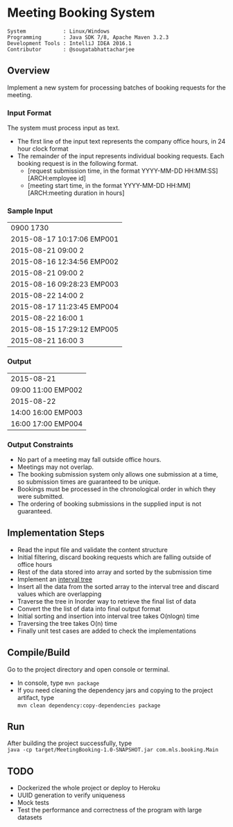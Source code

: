 # Meeting Booking System

```
System            : Linux/Windows
Programming       : Java SDK 7/8, Apache Maven 3.2.3
Development Tools : IntelliJ IDEA 2016.1
Contributor       : @sougatabhattacharjee
```

## Overview
Implement a new system for processing batches of booking requests for the meeting.

### Input Format
The system must process input as text.
* The first line of the input text represents the company office hours, in 24 hour clock format
* The remainder of the input represents individual booking requests. Each booking request is in the following format.
  * [request submission time, in the format YYYY-MM-DD HH:MM:SS] [ARCH:employee id]
  * [meeting start time, in the format YYYY-MM-DD HH:MM] [ARCH:meeting duration in hours]

### Sample Input
||
| --------|
| 0900 1730 |
| 2015-08-17 10:17:06 EMP001|
| 2015-08-21 09:00 2|
| 2015-08-16 12:34:56 EMP002|
| 2015-08-21 09:00 2|
| 2015-08-16 09:28:23 EMP003|
| 2015-08-22 14:00 2|
| 2015-08-17 11:23:45 EMP004|
| 2015-08-22 16:00 1|
| 2015-08-15 17:29:12 EMP005|
| 2015-08-21 16:00 3|

### Output
||
| --------|
| 2015-08-21 |
| 09:00 11:00 EMP002|
| 2015-08-22|
| 14:00 16:00 EMP003|
| 16:00 17:00 EMP004|

### Output Constraints
* No part of a meeting may fall outside office hours.
* Meetings may not overlap.
* The booking submission system only allows one submission at a time, so submission times are guaranteed to be unique.
* Bookings must be processed in the chronological order in which they were submitted.
* The ordering of booking submissions in the supplied input is not guaranteed.

## Implementation Steps
* Read the input file and validate the content structure
* Initial filtering, discard booking requests which are falling outside of office hours
* Rest of the data stored into array and sorted by the submission time
* Implement an [interval tree](https://en.wikipedia.org/wiki/Interval_tree)
* Insert all the data from the sorted array to the interval tree and discard values which are overlapping
* Traverse the tree in Inorder way to retrieve the final list of data
* Convert the the list of data into final output format
* Initial sorting and insertion into interval tree takes O(nlogn) time
* Traversing the tree takes O(n) time
* Finally unit test cases are added to check the implementations

## Compile/Build
Go to the project directory and open console or terminal.
* In console, type ``mvn package``
* If you need cleaning the dependency jars and copying to the project artifact, type <br />
``mvn clean dependency:copy-dependencies package``

## Run
After building the project successfully, type <br />
``java -cp target/MeetingBooking-1.0-SNAPSHOT.jar com.mls.booking.Main``

## TODO
* Dockerized the whole project or deploy to Heroku
* UUID generation to verify uniqueness
* Mock tests
* Test the performance and correctness of the program with large datasets
